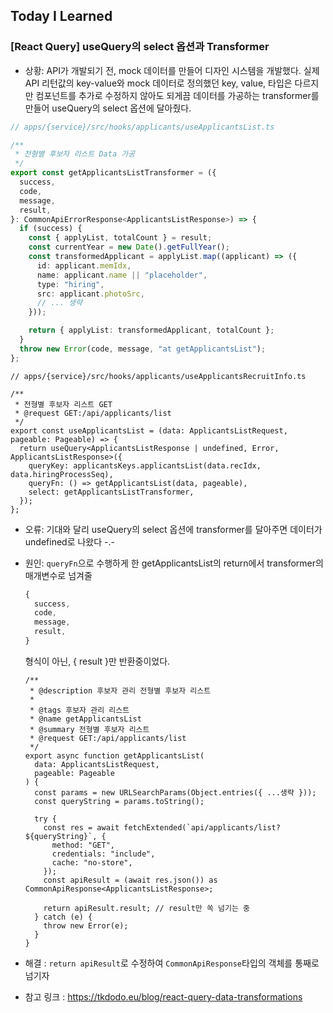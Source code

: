 ## Today I Learned

### [React Query] useQuery의 select 옵션과 Transformer

- 상황: API가 개발되기 전, mock 데이터를 만들어 디자인 시스템을 개발했다. 실제 API 리턴값의 key-value와 mock 데이터로 정의했던 key, value, 타입은 다르지만 컴포넌트를 추가로 수정하지 않아도 되게끔 데이터를 가공하는 transformer를 만들어 useQuery의 select 옵션에 달아줬다.

```ts
// apps/{service}/src/hooks/applicants/useApplicantsList.ts

/**
 * 전형별 후보자 리스트 Data 가공
 */
export const getApplicantsListTransformer = ({
  success,
  code,
  message,
  result,
}: CommonApiErrorResponse<ApplicantsListResponse>) => {
  if (success) {
    const { applyList, totalCount } = result;
    const currentYear = new Date().getFullYear();
    const transformedApplicant = applyList.map((applicant) => ({
      id: applicant.memIdx,
      name: applicant.name || "placeholder",
      type: "hiring",
      src: applicant.photoSrc,
      // ... 생략
    }));

    return { applyList: transformedApplicant, totalCount };
  }
  throw new Error(code, message, "at getApplicantsList");
};
```

```tsx
// apps/{service}/src/hooks/applicants/useApplicantsRecruitInfo.ts

/**
 * 전형별 후보자 리스트 GET
 * @request GET:/api/applicants/list
 */
export const useApplicantsList = (data: ApplicantsListRequest, pageable: Pageable) => {
  return useQuery<ApplicantsListResponse | undefined, Error, ApplicantsListResponse>({
    queryKey: applicantsKeys.applicantsList(data.recIdx, data.hiringProcessSeq),
    queryFn: () => getApplicantsList(data, pageable),
    select: getApplicantsListTransformer,
  });
};
```

- 오류: 기대와 달리 useQuery의 select 옵션에 transformer를 달아주면 데이터가 undefined로 나왔다 -.-
- 원인: `queryFn`으로 수행하게 한 getApplicantsList의 return에서 transformer의 매개변수로 넘겨줄

  ```js
  {
    success,
    code,
    message,
    result,
  }
  ```

  형식이 아닌, { result }만 반환중이었다.

  ```tsx
  /**
   * @description 후보자 관리 전형별 후보자 리스트
   *
   * @tags 후보자 관리 리스트
   * @name getApplicantsList
   * @summary 전형별 후보자 리스트
   * @request GET:/api/applicants/list
   */
  export async function getApplicantsList(
    data: ApplicantsListRequest,
    pageable: Pageable
  ) {
    const params = new URLSearchParams(Object.entries({ ...생략 }));
    const queryString = params.toString();

    try {
      const res = await fetchExtended(`api/applicants/list?${queryString}`, {
        method: "GET",
        credentials: "include",
        cache: "no-store",
      });
      const apiResult = (await res.json()) as CommonApiResponse<ApplicantsListResponse>;

      return apiResult.result; // result만 쏙 넘기는 중
    } catch (e) {
      throw new Error(e);
    }
  }
  ```

- 해결 : `return apiResult`로 수정하여 `CommonApiResponse`타입의 객체를 통째로 넘기자
- 참고 링크 : https://tkdodo.eu/blog/react-query-data-transformations
